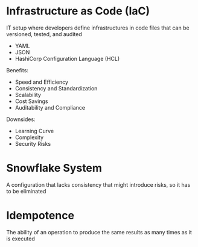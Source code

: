 # Infrastructure as Code (IaC)

IT setup where developers define infrastructures in code files that can be versioned, tested, and audited
- YAML
- JSON
- HashiCorp Configuration Language (HCL)

Benefits:
+ Speed and Efficiency
+ Consistency and Standardization
+ Scalability
+ Cost Savings
+ Auditability and Compliance

Downsides:
- Learning Curve
- Complexity
- Security Risks

# Snowflake System

A configuration that lacks consistency that might introduce risks, so it has to be eliminated

# Idempotence

The ability of an operation to produce the same results as many times as it is executed